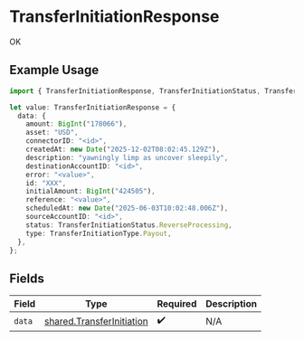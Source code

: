 # TransferInitiationResponse

OK

## Example Usage

```typescript
import { TransferInitiationResponse, TransferInitiationStatus, TransferInitiationType } from "@formance/formance-sdk/sdk/models/shared";

let value: TransferInitiationResponse = {
  data: {
    amount: BigInt("178066"),
    asset: "USD",
    connectorID: "<id>",
    createdAt: new Date("2025-12-02T08:02:45.129Z"),
    description: "yawningly limp as uncover sleepily",
    destinationAccountID: "<id>",
    error: "<value>",
    id: "XXX",
    initialAmount: BigInt("424505"),
    reference: "<value>",
    scheduledAt: new Date("2025-06-03T10:02:48.006Z"),
    sourceAccountID: "<id>",
    status: TransferInitiationStatus.ReverseProcessing,
    type: TransferInitiationType.Payout,
  },
};
```

## Fields

| Field                                                                         | Type                                                                          | Required                                                                      | Description                                                                   |
| ----------------------------------------------------------------------------- | ----------------------------------------------------------------------------- | ----------------------------------------------------------------------------- | ----------------------------------------------------------------------------- |
| `data`                                                                        | [shared.TransferInitiation](../../../sdk/models/shared/transferinitiation.md) | :heavy_check_mark:                                                            | N/A                                                                           |